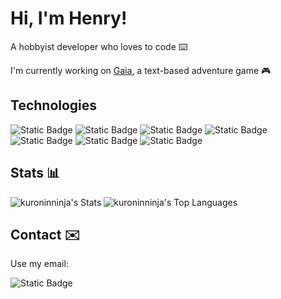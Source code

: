 # Hi, I'm Henry!

A hobbyist developer who loves to code ⌨️

I'm currently working on [Gaia](https://www.github.com/kuroninninja/gaia), a text-based adventure game 🎮

## Technologies

![Static Badge](https://img.shields.io/badge/html-%23E34F26?style=for-the-badge&logo=html5&logoColor=%23E34F26&labelColor=black)
![Static Badge](https://img.shields.io/badge/css-%23663399?style=for-the-badge&logo=css&logoColor=%23663399&labelColor=black)
![Static Badge](https://img.shields.io/badge/javascript-%23F7DF1E?style=for-the-badge&logo=javascript&logoColor=%23F7DF1E&labelColor=black)
![Static Badge](https://img.shields.io/badge/python-%233776AB?style=for-the-badge&logo=python&logoColor=%233776AB&labelColor=black)
![Static Badge](https://img.shields.io/badge/c%23-%2368217A?style=for-the-badge&logo=c_sharp&logoColor=%2368217A&labelColor=black)
![Static Badge](https://img.shields.io/badge/neovim-%2357A143?style=for-the-badge&logo=neovim&logoColor=%2357A143&labelColor=black)
![Static Badge](https://img.shields.io/badge/bash-%234EAA25?style=for-the-badge&logo=gnu%20bash&logoColor=%23ffffff&labelColor=black)

## Stats 📊

![kuroninninja's Stats](https://github-readme-stats.vercel.app/api?username=kuroninninja&theme=transparent&show_icons=true&hide_border=true&count_private=true)
![kuroninninja's Top Languages](https://github-readme-stats.vercel.app/api/top-langs/?username=kuroninninja&theme=transparent&show_icons=true&hide_border=true&layout=compact)

## Contact ✉️

Use my email:

![Static Badge](https://img.shields.io/badge/henry.h.george2012%40gmail.com-%23EA4335?style=for-the-badge&logo=gmail&logoColor=%23EA4335&labelColor=black)
